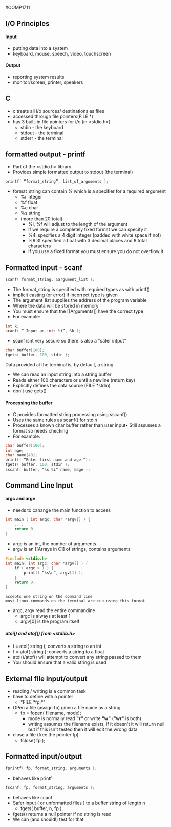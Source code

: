 #COMP1711
## I/O Principles
#### Input
- putting data into a system
- keyboard, mouse, speech, video, touchscreen
#### Output
- reporting system results
- monitor/screen, printer, speakers

## C
- c treats all i/o sources/ destinations as files
- accessed through file pointers(FILE \*)
- has 3 built-in file pointers for i/o (in <stdio.h>)
	- stdin - the keyboard
	- stdout - the terminal
	- stderr - the terminal

## formatted output - printf
- Part of the <stdio.h> library
- Provides simple formatted output to stdout (the terminal)
```c
printf( “format_string”, list_of_arguments );
```
- format_string can contain % which is a specifier for a required argument
	- %i integer
	- %f float
	- %c char
	- %s string
	- (more than 20 total)
		- %i, %f will adjust to the length of the argument
		- If we require a completely fixed format we can specify it
		- %4i specifies a 4 digit integer (padded with white space if not)
		- %8.3f specified a float with 3 decimal places and 8 total characters
		- If you use a fixed format you must ensure you do not overflow it

## Formatted input - scanf
```c
scanf( format_string, &argument_list );
```
- The format_string is specified with required types as with printf()
- implicit casting (or error) if incorrect type is given
- The argument_list supplies the address of the program variable
- Where the data will be stored in memory
- You must ensure that the [[Arguments]] have the correct type
- For example:
```c
int k;
scanf( “ Input an int: %i”, &k );
```
- scanf isnt very secure so there is also a "safer intput"
```c
char buffer[100];
fgets( buffer, 100, stdin );
```
Data provided at the terminal is, by default, a string
- We can read an input string into a string buffer
- Reads either 100 characters or until a newline (return key)
- Explicitly defines the data source (FILE *stdin)
- don't use gets()
#### Processing the buffer
- C provides formatted string processing using sscanf()
- Uses the same rules as scanf() for stdin
- Processes a known char buffer rather than user input• Still assumes a format so needs checking
- For example:
```c
char buffer[100];
int age;
char name[40];
printf( “Enter first name and age:”);
fgets( buffer, 100, stdin );
sscanf( buffer, “%s %i” name, &age );
```

## Command Line Input
#### argc and argv
- needs to cahange the main function to access
```c
int main ( int argc, char *argv[] ) {
	...;
	return 0
}
```
- argc is an int, the number of arguments
- argv is an [[Arrays in C]] of strings, contains arguments
```c
#include <stdio.h>
int main( int argc, char *argv[] ) {
	if ( argc > 1 ) {
		printf( “%s\n”, argv[1] );
	}
	return 0;
}
```
	accepts one string on the command line
	most linux commands on the terminal are run using this format
- argc, argv read the entire commandine
	- argc is always at least 1
	- argv[0] is the program itself
##### atoi() and atof() from <stdlib.h>
- i = atoi( string ); converts a string to an int
- f = atof( string ); converts a string to a float
- atoi()/atof() will attempt to convert any string passed to them
- You should ensure that a valid string is used

## External file input/output
- reading / writing is a common task
- have to define with a pointer
	- "FILE \*fp;*"
- OPen a file (assign fp) ginen a file name as a string
	- fp = fopen( filename, mode);
		- mode is normally read **"r"** or write  **"w"** (**"wr"** is both)
		- writing assumes the filename exists, if it doesn't it will return null but if this isn't tested then it will edit the wrong data
- close a file (free the pointer fp)
	- fclose( fp );

## Formatted input/output
```c
fprintf( fp, format_string, arguments );
```
- behaves like printf
```c
fscanf( fp, format_string, arguments );
```
- behaves like scanf
- Safer input ( or unformatted files ) to a buffer string of length n
	- fgets( buffer, n, fp );
-  fgets() returns a null pointer if no string is read
- We can (and should!) test for that

